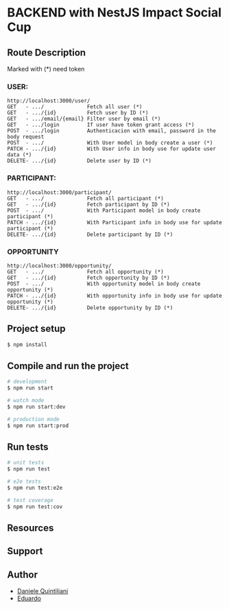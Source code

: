 # BACKEND with NestJS Impact Social Cup

## Route Description

Marked with (\*) need token

### USER:

```http
http://localhost:3000/user/
GET   - .../              Fetch all user (*)
GET   - .../{id}          Fetch user by ID (*)
GET   - .../email/{email} Filter user by email (*)
GET   - .../login         If user have token grant access (*)
POST  - .../login         Authenticacion with email, password in the body request
POST  - .../              With User model in body create a user (*)
PATCH - .../{id}          With User info in body use for update user data (*)
DELETE- .../{id}          Delete user by ID (*)
```

### PARTICIPANT:

```http
http://localhost:3000/participant/
GET   - .../              Fetch all participant (*)
GET   - .../{id}          Fetch participant by ID (*)
POST  - .../              With Participant model in body create participant (*)
PATCH - .../{id}          With Participant info in body use for update participant (*)
DELETE- .../{id}          Delete participant by ID (*)
```

### OPPORTUNITY

```http
http://localhost:3000/opportunity/
GET   - .../              Fetch all opportunity (*)
GET   - .../{id}          Fetch opportunity by ID (*)
POST  - .../              With opportunity model in body create opportunity (*)
PATCH - .../{id}          With opportunity info in body use for update opportunity (*)
DELETE- .../{id}          Delete opportunity by ID (*)
```

## Project setup

```bash
$ npm install
```

## Compile and run the project

```bash
# development
$ npm run start

# watch mode
$ npm run start:dev

# production mode
$ npm run start:prod
```

## Run tests

```bash
# unit tests
$ npm run test

# e2e tests
$ npm run test:e2e

# test coverage
$ npm run test:cov
```

## Resources

## Support

## Author

- [Daniele Quintiliani](www.linkedin.com/in/daniele-quintiliani)
- [Eduardo](www.linkedin.com/in/......)
